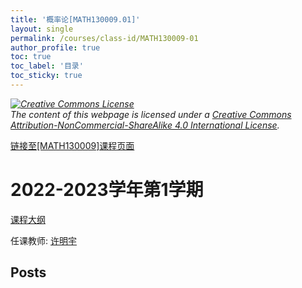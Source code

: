 ```yaml
---
title: '概率论[MATH130009.01]'
layout: single
permalink: /courses/class-id/MATH130009-01
author_profile: true
toc: true
toc_label: '目录'
toc_sticky: true
---
```



<div class='notice--warning'>
	<p><i><a rel='license' href='http://creativecommons.org/licenses/by-nc-sa/4.0/'><img alt='Creative Commons License' style='border-width:0' src='https://i.creativecommons.org/l/by-nc-sa/4.0/88x31.png' /></a><br /> The content of this webpage is licensed under a <a rel='license' href='http://creativecommons.org/licenses/by-nc-sa/4.0/'>Creative Commons Attribution-NonCommercial-ShareAlike 4.0 International License</a>.</i></p>
</div>

<a href='https://fdu-math.github.io/courses/MATH130009'>链接至[MATH130009]课程页面</a>


# 2022-2023学年第1学期
<a href='https://fdu-math.github.io/courses/syllabus/MATH130009.01-2022-2023-1 (Encrypted).pdf'>课程大纲</a>

任课教师: <a href='https://fdu-math.github.io/teachers/许明宇'>许明宇</a>


## Posts

